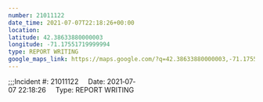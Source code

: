 ```yaml
---
number: 21011122
date_time: 2021-07-07T22:18:26+00:00
location: 
latitude: 42.38633880000003
longitude: -71.17551719999994
type: REPORT WRITING
google_maps_link: https://maps.google.com/?q=42.38633880000003,-71.17551719999994
---
```


;;;Incident #: 21011122     Date: 2021‐07‐07 22:18:26     Type: REPORT WRITING
